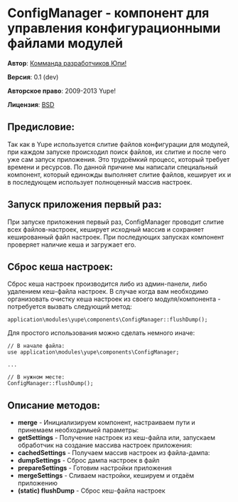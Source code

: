 ConfigManager - компонент для управления конфигурационными файлами модулей
==========================================================================

**Автор**: [Комманда разработчиков Юпи!](http://yupe.ru/feedback/contact?from=docs)

**Версия**: 0.1 (dev)

**Авторское право**:  2009-2013 Yupe!

**Лицензия**: [BSD](https://github.com/yupe/yupe/blob/master/LICENSE)

Предисловие:
------------

Так как в Yupe используется слитие файлов конфигурации для модулей, при каждом запуске происходил поиск файлов,
их слитие и после чего уже сам запуск приложения. Это трудоёмкий процесс, который требует времени и ресурсов.
По данной причине мы написали специальный компонент, который единожды выполняет слитие файлов, кеширует их и в 
последующем использует полноценный массив настроек.

Запуск приложения первый раз:
-----------------------------

При запуске приложения первый раз, ConfigManager проводит слитие всех файлов-настроек, кеширует исходный массив
и сохраняет кешированный файл настроек. При последующих запусках компонент проверяет наличие кеша и загружает его.

Сброс кеша настроек:
--------------------

Сброс кеша настроек производится либо из админ-панели, либо удалением кеш-файла настроек. В случае когда вам необходимо
организовать очистку кеша настроек из своего модуля/компонента - потребуется вызвать следующий метод:

`application\modules\yupe\components\ConfigManager::flushDump();`

Для простого использования можно сделать немного иначе:
<pre><code class="bash">// В начале файла:
use application\modules\yupe\components\ConfigManager;

...

// В нужном месте:
ConfigManager::flushDump();
</code></pre>

Описание методов:
-----------------

* **merge** - Инициализируем компонент, настраиваем пути и принемаем необходимыей параметры:
* **getSettings** - Получение настроек из кеш-файла или, запускаем обработчик на создание массива настроек приложения:
* **cachedSettings** - Получаем массив настроек из файла-дампа:
* **dumpSettings** - Сброс дампа настроек в файл
* **prepareSettings** - Готовим настройки приложения
* **mergeSettings** - Сливаем настройки, кешируем и отдаём приложению
* **(static) flushDump** - Сброс кеш-файла настроек